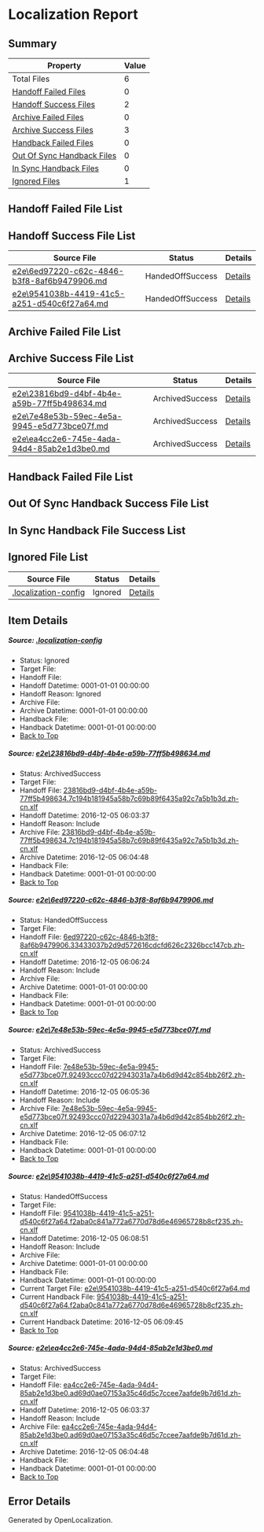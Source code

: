 # <a name='report-top'></a> Localization Report

## Summary
 Property | Value 
 -------- | ----- 
 Total Files | 6
[ Handoff Failed Files ](#handoff-failed-list)| 0
[ Handoff Success Files ](#handoff-success-list)| 2
[ Archive Failed Files ](#archive-failed-list)| 0
[ Archive Success Files ](#archive-success-list)| 3
[ Handback Failed Files ](#handback-failed-list)| 0
[ Out Of Sync Handback Files ](#outofsync-handback-success-list)| 0
[ In Sync Handback Files ](#insync-handback-success-list)| 0
[ Ignored Files ](#ignored-list)| 1

## <a name='handoff-failed-list'></a> Handoff Failed File List

## <a name='handoff-success-list'></a> Handoff Success File List
 Source File | Status | Details 
 ----------- | ------ | ------- 
 [e2e\6ed97220-c62c-4846-b3f8-8af6b9479906.md](https://github.com/OpenLocalizationTestOrg/ol-test0/blob/8357d062c2399b7a8c182bdc1090023c4c6be12d/e2e/6ed97220-c62c-4846-b3f8-8af6b9479906.md) | HandedOffSuccess | [Details](#ef05ebc9f6f2ccdebe0efa5b920698f1c4e0eb372)
 [e2e\9541038b-4419-41c5-a251-d540c6f27a64.md](https://github.com/OpenLocalizationTestOrg/ol-test0/blob/4888407adfb9c2296a2bbdd0fbb86b846bbb493b/e2e/9541038b-4419-41c5-a251-d540c6f27a64.md) | HandedOffSuccess | [Details](#a582d909639573f9a58078e34f876c268e98165a4)

## <a name='archive-failed-list'></a> Archive Failed File List

## <a name='archive-success-list'></a> Archive Success File List
 Source File | Status | Details 
 ----------- | ------ | ------- 
 [e2e\23816bd9-d4bf-4b4e-a59b-77ff5b498634.md](https://github.com/OpenLocalizationTestOrg/ol-test0/blob/69981da9f896b01d4c15122cce124ab89421012c/e2e/23816bd9-d4bf-4b4e-a59b-77ff5b498634.md) | ArchivedSuccess | [Details](#50fe055aa9ae46615add6194af3266f995df730b1)
 [e2e\7e48e53b-59ec-4e5a-9945-e5d773bce07f.md](https://github.com/OpenLocalizationTestOrg/ol-test0/blob/fe78e34329c1fc8142756c58b4c17658f3891f85/e2e/7e48e53b-59ec-4e5a-9945-e5d773bce07f.md) | ArchivedSuccess | [Details](#625b61da9c602e171bb73bc65b81582737a871143)
 [e2e\ea4cc2e6-745e-4ada-94d4-85ab2e1d3be0.md](https://github.com/OpenLocalizationTestOrg/ol-test0/blob/69981da9f896b01d4c15122cce124ab89421012c/e2e/ea4cc2e6-745e-4ada-94d4-85ab2e1d3be0.md) | ArchivedSuccess | [Details](#c22267a4676fc16a9d72e17ba85b47cc76ae73b05)

## <a name='handback-failed-list'></a> Handback Failed File List

## <a name='outofsync-handback-success-list'></a> Out Of Sync Handback Success File List

## <a name='insync-handback-success-list'></a> In Sync Handback File Success List

## <a name='ignored-list'></a> Ignored File List
 Source File | Status | Details 
 ----------- | ------ | ------- 
 [.localization-config](https://github.com/OpenLocalizationTestOrg/ol-test0/blob/4888407adfb9c2296a2bbdd0fbb86b846bbb493b/.localization-config) | Ignored | [Details](#c268a05ecaa7ec85942ed632c29928ee5bd6da8d0)

## Item Details
##### <a name='c268a05ecaa7ec85942ed632c29928ee5bd6da8d0'></a> Source: [.localization-config](https://github.com/OpenLocalizationTestOrg/ol-test0/blob/4888407adfb9c2296a2bbdd0fbb86b846bbb493b/.localization-config)
* Status: Ignored
* Target File: 
* Handoff File: 
* Handoff Datetime: 0001-01-01 00:00:00
* Handoff Reason: Ignored
* Archive File: 
* Archive Datetime: 0001-01-01 00:00:00
* Handback File: 
* Handback Datetime: 0001-01-01 00:00:00
* [Back to Top](#report-top)

##### <a name='50fe055aa9ae46615add6194af3266f995df730b1'></a> Source: [e2e\23816bd9-d4bf-4b4e-a59b-77ff5b498634.md](https://github.com/OpenLocalizationTestOrg/ol-test0/blob/69981da9f896b01d4c15122cce124ab89421012c/e2e/23816bd9-d4bf-4b4e-a59b-77ff5b498634.md)
* Status: ArchivedSuccess
* Target File: 
* Handoff File: [23816bd9-d4bf-4b4e-a59b-77ff5b498634.7c194b181945a58b7c69b89f6435a92c7a5b1b3d.zh-cn.xlf](https://github.com/OpenLocalizationTestOrg/ol-test0-handoff/blob/0fa1a7b4f3c7531fcab4804aa5b5524b8c944918/ol-handoff/OpenLocalizationTestOrg/ol-test0-zhcn/shujia/ht/23816bd9-d4bf-4b4e-a59b-77ff5b498634.7c194b181945a58b7c69b89f6435a92c7a5b1b3d.zh-cn.xlf)
* Handoff Datetime: 2016-12-05 06:03:37
* Handoff Reason: Include
* Archive File: [23816bd9-d4bf-4b4e-a59b-77ff5b498634.7c194b181945a58b7c69b89f6435a92c7a5b1b3d.zh-cn.xlf](https://github.com/OpenLocalizationTestOrg/ol-test0-handoff/blob/959c6be69a5c58a022facdb835496a712d1c5121/ol-archive/OpenLocalizationTestOrg/ol-test0-zhcn/shujia/ht/23816bd9-d4bf-4b4e-a59b-77ff5b498634.7c194b181945a58b7c69b89f6435a92c7a5b1b3d.zh-cn.xlf)
* Archive Datetime: 2016-12-05 06:04:48
* Handback File: 
* Handback Datetime: 0001-01-01 00:00:00
* [Back to Top](#report-top)

##### <a name='ef05ebc9f6f2ccdebe0efa5b920698f1c4e0eb372'></a> Source: [e2e\6ed97220-c62c-4846-b3f8-8af6b9479906.md](https://github.com/OpenLocalizationTestOrg/ol-test0/blob/8357d062c2399b7a8c182bdc1090023c4c6be12d/e2e/6ed97220-c62c-4846-b3f8-8af6b9479906.md)
* Status: HandedOffSuccess
* Target File: 
* Handoff File: [6ed97220-c62c-4846-b3f8-8af6b9479906.33433037b2d9d572616cdcfd626c2326bcc147cb.zh-cn.xlf](https://github.com/OpenLocalizationTestOrg/ol-test0-handoff/blob/94552acd0da97c575d5a31232f8b00d5601defa6/ol-handoff/OpenLocalizationTestOrg/ol-test0-zhcn/shujia/ht/6ed97220-c62c-4846-b3f8-8af6b9479906.33433037b2d9d572616cdcfd626c2326bcc147cb.zh-cn.xlf)
* Handoff Datetime: 2016-12-05 06:06:24
* Handoff Reason: Include
* Archive File: 
* Archive Datetime: 0001-01-01 00:00:00
* Handback File: 
* Handback Datetime: 0001-01-01 00:00:00
* [Back to Top](#report-top)

##### <a name='625b61da9c602e171bb73bc65b81582737a871143'></a> Source: [e2e\7e48e53b-59ec-4e5a-9945-e5d773bce07f.md](https://github.com/OpenLocalizationTestOrg/ol-test0/blob/fe78e34329c1fc8142756c58b4c17658f3891f85/e2e/7e48e53b-59ec-4e5a-9945-e5d773bce07f.md)
* Status: ArchivedSuccess
* Target File: 
* Handoff File: [7e48e53b-59ec-4e5a-9945-e5d773bce07f.92493ccc07d22943031a7a4b6d9d42c854bb26f2.zh-cn.xlf](https://github.com/OpenLocalizationTestOrg/ol-test0-handoff/blob/eb68af4ef64c3e4ef9be4cfeadaf86d355b13bd2/ol-handoff/OpenLocalizationTestOrg/ol-test0-zhcn/shujia/ht/7e48e53b-59ec-4e5a-9945-e5d773bce07f.92493ccc07d22943031a7a4b6d9d42c854bb26f2.zh-cn.xlf)
* Handoff Datetime: 2016-12-05 06:05:36
* Handoff Reason: Include
* Archive File: [7e48e53b-59ec-4e5a-9945-e5d773bce07f.92493ccc07d22943031a7a4b6d9d42c854bb26f2.zh-cn.xlf](https://github.com/OpenLocalizationTestOrg/ol-test0-handoff/blob/26466f1240d391371785a28948c5b5e4cf0c96a6/ol-archive/OpenLocalizationTestOrg/ol-test0-zhcn/shujia/ht/7e48e53b-59ec-4e5a-9945-e5d773bce07f.92493ccc07d22943031a7a4b6d9d42c854bb26f2.zh-cn.xlf)
* Archive Datetime: 2016-12-05 06:07:12
* Handback File: 
* Handback Datetime: 0001-01-01 00:00:00
* [Back to Top](#report-top)

##### <a name='a582d909639573f9a58078e34f876c268e98165a4'></a> Source: [e2e\9541038b-4419-41c5-a251-d540c6f27a64.md](https://github.com/OpenLocalizationTestOrg/ol-test0/blob/4888407adfb9c2296a2bbdd0fbb86b846bbb493b/e2e/9541038b-4419-41c5-a251-d540c6f27a64.md)
* Status: HandedOffSuccess
* Target File: 
* Handoff File: [9541038b-4419-41c5-a251-d540c6f27a64.f2aba0c841a772a6770d78d6e46965728b8cf235.zh-cn.xlf](https://github.com/OpenLocalizationTestOrg/ol-test0-handoff/blob/821ff02a1f9581c75e6913202a84f7caefe61992/ol-handoff/OpenLocalizationTestOrg/ol-test0-zhcn/shujia/ht/9541038b-4419-41c5-a251-d540c6f27a64.f2aba0c841a772a6770d78d6e46965728b8cf235.zh-cn.xlf)
* Handoff Datetime: 2016-12-05 06:08:51
* Handoff Reason: Include
* Archive File: 
* Archive Datetime: 0001-01-01 00:00:00
* Handback File: 
* Handback Datetime: 0001-01-01 00:00:00
* Current Target File: [e2e\9541038b-4419-41c5-a251-d540c6f27a64.md](https://github.com/OpenLocalizationTestOrg/ol-test0-zhcn/blob/155da10e4674391b59b17bd1214acff64b6976df/e2e/9541038b-4419-41c5-a251-d540c6f27a64.md)
* Current Handback File: [9541038b-4419-41c5-a251-d540c6f27a64.f2aba0c841a772a6770d78d6e46965728b8cf235.zh-cn.xlf](https://github.com/OpenLocalizationTestOrg/ol-test0-handback/blob/abc5951d08ff0d2126606150ab730d15ad53238b/ol-handback/OpenLocalizationTestOrg/ol-test0-zhcn/shujia/ht/9541038b-4419-41c5-a251-d540c6f27a64.f2aba0c841a772a6770d78d6e46965728b8cf235.zh-cn.xlf)
* Current Handback Datetime: 2016-12-05 06:09:45
* [Back to Top](#report-top)

##### <a name='c22267a4676fc16a9d72e17ba85b47cc76ae73b05'></a> Source: [e2e\ea4cc2e6-745e-4ada-94d4-85ab2e1d3be0.md](https://github.com/OpenLocalizationTestOrg/ol-test0/blob/69981da9f896b01d4c15122cce124ab89421012c/e2e/ea4cc2e6-745e-4ada-94d4-85ab2e1d3be0.md)
* Status: ArchivedSuccess
* Target File: 
* Handoff File: [ea4cc2e6-745e-4ada-94d4-85ab2e1d3be0.ad69d0ae07153a35c46d5c7ccee7aafde9b7d61d.zh-cn.xlf](https://github.com/OpenLocalizationTestOrg/ol-test0-handoff/blob/0fa1a7b4f3c7531fcab4804aa5b5524b8c944918/ol-handoff/OpenLocalizationTestOrg/ol-test0-zhcn/shujia/ht/ea4cc2e6-745e-4ada-94d4-85ab2e1d3be0.ad69d0ae07153a35c46d5c7ccee7aafde9b7d61d.zh-cn.xlf)
* Handoff Datetime: 2016-12-05 06:03:37
* Handoff Reason: Include
* Archive File: [ea4cc2e6-745e-4ada-94d4-85ab2e1d3be0.ad69d0ae07153a35c46d5c7ccee7aafde9b7d61d.zh-cn.xlf](https://github.com/OpenLocalizationTestOrg/ol-test0-handoff/blob/959c6be69a5c58a022facdb835496a712d1c5121/ol-archive/OpenLocalizationTestOrg/ol-test0-zhcn/shujia/ht/ea4cc2e6-745e-4ada-94d4-85ab2e1d3be0.ad69d0ae07153a35c46d5c7ccee7aafde9b7d61d.zh-cn.xlf)
* Archive Datetime: 2016-12-05 06:04:48
* Handback File: 
* Handback Datetime: 0001-01-01 00:00:00
* [Back to Top](#report-top)


## Error Details

Generated by OpenLocalization.

